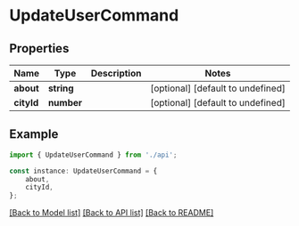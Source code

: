 # UpdateUserCommand


## Properties

Name | Type | Description | Notes
------------ | ------------- | ------------- | -------------
**about** | **string** |  | [optional] [default to undefined]
**cityId** | **number** |  | [optional] [default to undefined]

## Example

```typescript
import { UpdateUserCommand } from './api';

const instance: UpdateUserCommand = {
    about,
    cityId,
};
```

[[Back to Model list]](../README.md#documentation-for-models) [[Back to API list]](../README.md#documentation-for-api-endpoints) [[Back to README]](../README.md)
